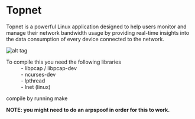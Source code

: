 # Topnet
Topnet is a powerful Linux application designed to help users monitor and manage their network bandwidth usage by providing real-time insights into the data consumption of every device connected to the network.

![alt tag](http://i.imgur.com/LCqKqGv.png)

<dl>
  <dt>To compile this you need the following libraries</dt>
  <dd> - libpcap / libpcap-dev</dd>
  <dd> - ncurses-dev</dd>
  <dd> - lpthread</dd>
  <dd> - lnet (linux)</dd>
</dl>

compile by running make

**NOTE: you might need to do an arpspoof in order for this to work.**

